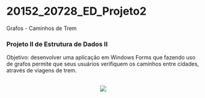 # 20152_20728_ED_Projeto2
Grafos - Caminhos de Trem

<h3> Projeto II de Estrutura de Dados II <br></h3>
Objetivo: desenvolver uma aplicação em Windows Forms que fazendo uso de grafos permite que seus usuários verifiquem os caminhos entre cidades, através de viagens de trem.
<br><br>
<p align="center">
<img src = "https://media.giphy.com/media/vzO0Vc8b2VBLi/giphy.gif"/>

</p> 

